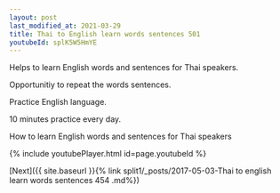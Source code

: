 ```yaml
---
layout: post
last_modified_at: 2021-03-29
title: Thai to English learn words sentences 501 
youtubeId: splK5W5HmYE
---
```

 
 
Helps to learn English words and sentences for Thai speakers.

Opportunitiy to repeat the words sentences. 

Practice English language. 
 
10 minutes practice every day. 
 
How to learn English words and sentences for Thai speakers 
 
{% include youtubePlayer.html id=page.youtubeId %}
 
 
[Next]({{ site.baseurl }}{% link  split1/_posts/2017-05-03-Thai to english learn words sentences 454 .md%})
 
